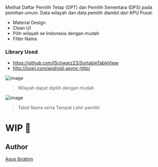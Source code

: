 Melihat Daftar Pemilih Tetap (DPT) dan Pemilih Sementara (DPS) pada pemihan umum. Data wilayah dan data pemilih diambil dari KPU Pusat.

- Material Design
- Clean UI
- Pilih wilayah se Indonesia dengan mudah
- Filter Nama

### Library Used
- https://github.com/ISchwarz23/SortableTableView
- http://loopj.com/android-async-http/

![image](https://scontent-lax3-1.xx.fbcdn.net/t31.0-8/fr/cp0/e15/q65/14543826_1133389573420620_7387020914081272874_o.jpg?efg=eyJpIjoiYiJ9)
> Wilayah dapat dipilih dengan mudah

![image](https://scontent-lax3-1.xx.fbcdn.net/t31.0-8/fr/cp0/e15/q65/14543740_1133389366753974_14309056273731791_o.jpg?efg=eyJpIjoiYiJ9)
> Tabel Nama serta Tempat Lahir pemilih

# WIP 🚧

## Author
[Agus Ibrahim](http://fb.me/mynameisagoes)

